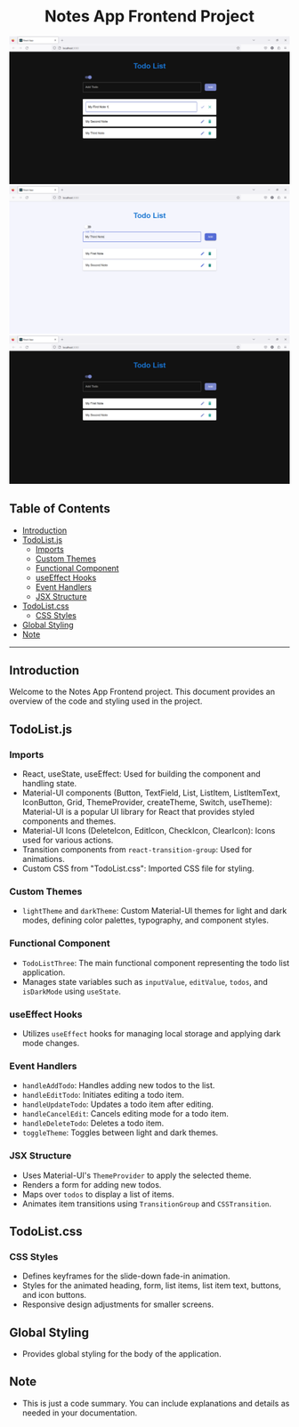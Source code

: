<h1 align="center">Notes App Frontend Project</h1>

![Image 1](https://github.com/sdey1122/notes-app-frontend/raw/master/s1.png "Image 1")
![Image 2](https://github.com/sdey1122/notes-app-frontend/raw/master/s2.png "Image 2")
![Image 3](https://github.com/sdey1122/notes-app-frontend/raw/master/s3.png "Image 3")

## Table of Contents
- [Introduction](#introduction)
- [TodoList.js](#todolistjs)
  - [Imports](#imports)
  - [Custom Themes](#custom-themes)
  - [Functional Component](#functional-component)
  - [useEffect Hooks](#useeffect-hooks)
  - [Event Handlers](#event-handlers)
  - [JSX Structure](#jsx-structure)
- [TodoList.css](#todolistcss)
  - [CSS Styles](#css-styles)
- [Global Styling](#global-styling)
- [Note](#note)

---

## Introduction

Welcome to the Notes App Frontend project. This document provides an overview of the code and styling used in the project.

## TodoList.js

### Imports
- React, useState, useEffect: Used for building the component and handling state.
- Material-UI components (Button, TextField, List, ListItem, ListItemText, IconButton, Grid, ThemeProvider, createTheme, Switch, useTheme): Material-UI is a popular UI library for React that provides styled components and themes.
- Material-UI Icons (DeleteIcon, EditIcon, CheckIcon, ClearIcon): Icons used for various actions.
- Transition components from `react-transition-group`: Used for animations.
- Custom CSS from "TodoList.css": Imported CSS file for styling.

### Custom Themes
- `lightTheme` and `darkTheme`: Custom Material-UI themes for light and dark modes, defining color palettes, typography, and component styles.

### Functional Component
- `TodoListThree`: The main functional component representing the todo list application.
- Manages state variables such as `inputValue`, `editValue`, `todos`, and `isDarkMode` using `useState`.

### useEffect Hooks
- Utilizes `useEffect` hooks for managing local storage and applying dark mode changes.

### Event Handlers
- `handleAddTodo`: Handles adding new todos to the list.
- `handleEditTodo`: Initiates editing a todo item.
- `handleUpdateTodo`: Updates a todo item after editing.
- `handleCancelEdit`: Cancels editing mode for a todo item.
- `handleDeleteTodo`: Deletes a todo item.
- `toggleTheme`: Toggles between light and dark themes.

### JSX Structure
- Uses Material-UI's `ThemeProvider` to apply the selected theme.
- Renders a form for adding new todos.
- Maps over `todos` to display a list of items.
- Animates item transitions using `TransitionGroup` and `CSSTransition`.

## TodoList.css

### CSS Styles
- Defines keyframes for the slide-down fade-in animation.
- Styles for the animated heading, form, list items, list item text, buttons, and icon buttons.
- Responsive design adjustments for smaller screens.

## Global Styling
- Provides global styling for the body of the application.

## Note
- This is just a code summary. You can include explanations and details as needed in your documentation.

